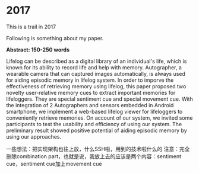 # 2017
This is a trail in 2017

Following is something about my paper.

<strong>Abstract: 150-250 words</strong>

Lifelog can be described as a digital library of an individual's life, which is known for its ability to record life and help with memory. Autographer, a wearable camera that can captured images automatically, is always used for aiding episodic memory in lifelog system. In order to imporve the effectiveness of retrieving memory using lifelog, this paper proposed two novelty user-relative memory cues to extract important memories for lifeloggers. They are special sentiment cue and special movement cue. With the integration of 2 Autographers and sensors embedded in Android smartphone, we implement a web-based lifelog viewer for lifeloggers to conveniently retrieve memories. On account of our system, we invited some participants to test the usability and efficiency of using our system. The preliminary result showed positive potential of aiding episodic memory by using our approaches.


一些想法：把实现架构也往上放，什么SSH啦，用到的技术啦什么的
注意：完全删除combination part，也就是说，我放上去的应该是两个内容：sentiment cue，sentiment cue加上movement cue
